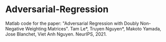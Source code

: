 # Adversarial-Regression
 Matlab code for the paper: "Adversarial Regression with Doubly Non-Negative Weighting Matrices". Tam Le*, Truyen Nguyen*, Makoto Yamada, Jose Blanchet, Viet Anh Nguyen. NeurIPS, 2021.
